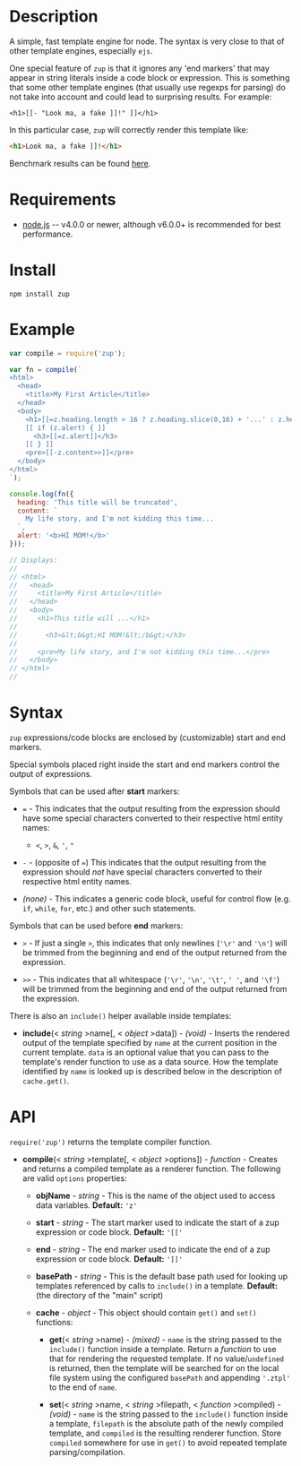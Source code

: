 
Description
===========

A simple, fast template engine for node. The syntax is very close to that of other template engines, especially `ejs`.

One special feature of `zup` is that it ignores any 'end markers' that may appear in string literals inside a code block or expression. This is something that some other template engines (that usually use regexps for parsing) do not take into account and could lead to surprising results. For example:

```
<h1>[[- "Look ma, a fake ]]!" ]]</h1>
```

In this particular case, `zup` will correctly render this template like:

```html
<h1>Look ma, a fake ]]!</h1>
```

Benchmark results can be found [here](https://github.com/mscdex/zup/wiki/Benchmarks).


Requirements
============

* [node.js](http://nodejs.org/) -- v4.0.0 or newer, although v6.0.0+ is recommended for best performance.


Install
============

    npm install zup


Example
=======

```js
var compile = require('zup');

var fn = compile(`
<html>
  <head>
    <title>My First Article</title>
  </head>
  <body>
    <h1>[[=z.heading.length > 16 ? z.heading.slice(0,16) + '...' : z.heading]]</h1>
    [[ if (z.alert) { ]]
      <h3>[[=z.alert]]</h3>
    [[ } ]]
    <pre>[[-z.content>>]]</pre>
  </body>
</html>
`);

console.log(fn({
  heading: 'This title will be truncated',
  content: `
    My life story, and I'm not kidding this time...
  `,
  alert: '<b>HI MOM!</b>'
}));

// Displays:
//
// <html>
//   <head>
//     <title>My First Article</title>
//   </head>
//   <body>
//     <h1>This title will ...</h1>
//     
//       <h3>&lt;b&gt;HI MOM!&lt;/b&gt;</h3>
//     
//     <pre>My life story, and I'm not kidding this time...</pre>
//   </body>
// </html>
//
```

Syntax
======

`zup` expressions/code blocks are enclosed by (customizable) start and end markers.

Special symbols placed right inside the start and end markers control the output of expressions.

Symbols that can be used after **start** markers:

  * `=` - This indicates that the output resulting from the expression should have some special characters converted to their respective html entity names:

    * `<`, `>`, `&`, `'`, `"`

  * `-` - (opposite of `=`) This indicates that the output resulting from the expression should *not* have special characters converted to their respective html entity names.

  * *(none)* - This indicates a generic code block, useful for control flow (e.g. `if`, `while`, `for`, etc.) and other such statements.

Symbols that can be used before **end** markers:

  * `>` - If just a single `>`, this indicates that only newlines (`'\r'` and `'\n'`) will be trimmed from the beginning and end of the output returned from the expression.

  * `>>` - This indicates that all whitespace (`'\r'`, `'\n'`, `'\t'`, `' '`, and `'\f'`) will be trimmed from the beginning and end of the output returned from the expression.

There is also an `include()` helper available inside templates:

  * **include**(< _string_ >name[, < _object_ >data]) - _(void)_ - Inserts the rendered output of the template specified by `name` at the current position in the current template. `data` is an optional value that you can pass to the template's render function to use as a data source. How the template identified by `name` is looked up is described below in the description of `cache.get()`.

API
===

`require('zup')` returns the template compiler function.

* **compile**(< _string_ >template[, < _object_ >options]) - _function_ - Creates and returns a compiled template as a renderer function. The following are valid `options` properties:

    * **objName** - _string_ - This is the name of the object used to access data variables. **Default:** `'z'`

    * **start** - _string_ - The start marker used to indicate the start of a zup expression or code block. **Default:** `'[['`

    * **end** - _string_ - The end marker used to indicate the end of a zup expression or code block. **Default:** `']]'`

    * **basePath** - _string_ - This is the default base path used for looking up templates referenced by calls to `include()` in a template. **Default:** (the directory of the "main" script)

    * **cache** - _object_ - This object should contain `get()` and `set()` functions:

      * **get**(< _string_ >name) - _(mixed)_ - `name` is the string passed to the `include()` function inside a template. Return a _function_ to use that for rendering the requested template. If no value/`undefined` is returned, then the template will be searched for on the local file system using the configured `basePath` and appending `'.ztpl'` to the end of `name`.

      * **set**(< _string_ >name, < _string_ >filepath, < _function_ >compiled) - _(void)_ - `name` is the string passed to the `include()` function inside a template, `filepath` is the absolute path of the newly compiled template, and `compiled` is the resulting renderer function. Store `compiled` somewhere for use in `get()` to avoid repeated template parsing/compilation.

